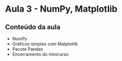 # Aula 3 - NumPy, Matplotlib

## Conteúdo da aula

- NumPy
- Gráficos simples com Matplotlib
- Pacote Pandas
- Encerramento do minicurso